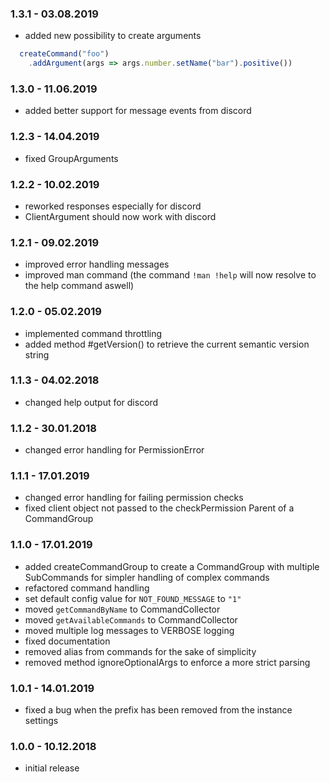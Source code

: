 ### 1.3.1 - 03.08.2019
* added new possibility to create arguments
```javascript
  createCommand("foo")
    .addArgument(args => args.number.setName("bar").positive())
```

### 1.3.0 - 11.06.2019
* added better support for message events from discord

### 1.2.3 - 14.04.2019
* fixed GroupArguments

### 1.2.2 - 10.02.2019
* reworked responses especially for discord
* ClientArgument should now work with discord

### 1.2.1 - 09.02.2019
* improved error handling messages
* improved man command (the command `!man !help` will now resolve to the help command aswell)

### 1.2.0 - 05.02.2019
* implemented command throttling
* added method #getVersion() to retrieve the current semantic version string

### 1.1.3 - 04.02.2018
* changed help output for discord

### 1.1.2 - 30.01.2018
* changed error handling for PermissionError

### 1.1.1 - 17.01.2019
* changed error handling for failing permission checks
* fixed client object not passed to the checkPermission Parent of a CommandGroup

### 1.1.0 - 17.01.2019
* added createCommandGroup to create a CommandGroup with multiple SubCommands for simpler handling of complex commands
* refactored command handling
* set default config value for `NOT_FOUND_MESSAGE` to `"1"`
* moved `getCommandByName` to CommandCollector
* moved `getAvailableCommands` to CommandCollector
* moved multiple log messages to VERBOSE logging
* fixed documentation
* removed alias from commands for the sake of simplicity
* removed method ignoreOptionalArgs to enforce a more strict parsing

### 1.0.1 - 14.01.2019
* fixed a bug when the prefix has been removed from the instance settings

### 1.0.0 - 10.12.2018
* initial release